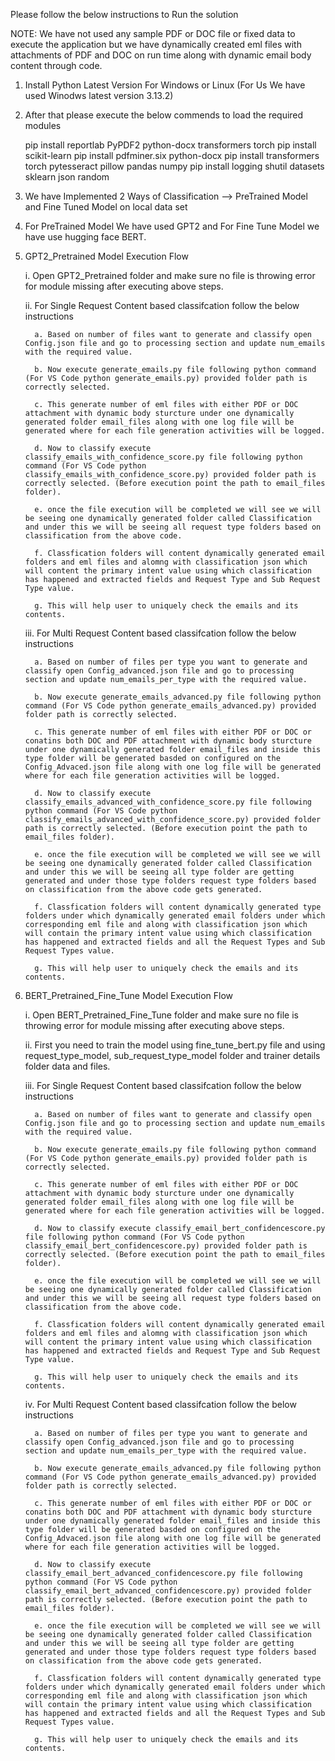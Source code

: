 Please follow the below instructions to Run the solution

NOTE: We have not used any sample PDF or DOC file or fixed data to execute the application but we have dynamically created eml files with attachments of PDF and DOC on run time along with dynamic email body content through code.

1. Install Python Latest Version For Windows or Linux (For Us We have used Winodws latest version 3.13.2)

2. After that please execute the below commends to load the required modules

    pip install reportlab PyPDF2 python-docx transformers torch
    pip install scikit-learn
    pip install pdfminer.six python-docx
    pip install transformers torch pytesseract pillow pandas numpy
    pip install logging shutil datasets sklearn json random

3. We have Implemented 2 Ways of Classification --> PreTrained Model and Fine Tuned Model on local data set

4. For PreTrained Model We have used GPT2 and For Fine Tune Model we have use hugging face BERT.

5. GPT2_Pretrained Model Execution Flow

    i. Open GPT2_Pretrained folder and make sure no file is throwing error for module missing after executing above steps.

    ii. For Single Request Content based classifcation follow the below instructions

         a. Based on number of files want to generate and classify open Config.json file and go to processing section and update num_emails with the required value.

         b. Now execute generate_emails.py file following python command (For VS Code python generate_emails.py) provided folder path is correctly selected.

         c. This generate number of eml files with either PDF or DOC attachment with dynamic body sturcture under one dynamically generated folder email_files along with one log file will be generated where for each file generation activities will be logged.

         d. Now to classify execute classify_emails_with_confidence_score.py file following python command (For VS Code python classify_emails_with_confidence_score.py) provided folder path is correctly selected. (Before execution point the path to email_files folder).

         e. once the file execution will be completed we will see we will be seeing one dynamically generated folder called Classification and under this we will be seeing all request type folders based on classification from the above code.

         f. Classfication folders will content dynamically generated email folders and eml files and alomng with classification json which will content the primary intent value using which classification has happened and extracted fields and Request Type and Sub Request Type value.

         g. This will help user to uniquely check the emails and its contents.

    iii. For Multi Request Content based classifcation follow the below instructions

         a. Based on number of files per type you want to generate and classify open Config_advanced.json file and go to processing section and update num_emails_per_type with the required value.

         b. Now execute generate_emails_advanced.py file following python command (For VS Code python generate_emails_advanced.py) provided folder path is correctly selected.

         c. This generate number of eml files with either PDF or DOC or conatins both DOC and PDF attachment with dynamic body sturcture under one dynamically generated folder email_files and inside this type folder will be generated basded on configured on the Config_Advaced.json file along with one log file will be generated where for each file generation activities will be logged.

         d. Now to classify execute classify_emails_advanced_with_confidence_score.py file following python command (For VS Code python classify_emails_advanced_with_confidence_score.py) provided folder path is correctly selected. (Before execution point the path to email_files folder).

         e. once the file execution will be completed we will see we will be seeing one dynamically generated folder called Classification and under this we will be seeing all type folder are getting generated and under those type folders request type folders based on classification from the above code gets generated.

         f. Classfication folders will content dynamically generated type folders under which dynamically generated email folders under which corresponding eml file and along with classification json which will contain the primary intent value using which classification has happened and extracted fields and all the Request Types and Sub Request Types value.

         g. This will help user to uniquely check the emails and its contents.

6. BERT_Pretrained_Fine_Tune Model Execution Flow

    i. Open BERT_Pretrained_Fine_Tune folder and make sure no file is throwing error for module missing after executing above steps.

    ii. First you need to train the model using fine_tune_bert.py file and using request_type_model, sub_request_type_model folder and trainer details folder data and files.

    iii. For Single Request Content based classifcation follow the below instructions

         a. Based on number of files want to generate and classify open Config.json file and go to processing section and update num_emails with the required value.

         b. Now execute generate_emails.py file following python command (For VS Code python generate_emails.py) provided folder path is correctly selected.

         c. This generate number of eml files with either PDF or DOC attachment with dynamic body sturcture under one dynamically generated folder email_files along with one log file will be generated where for each file generation activities will be logged.

         d. Now to classify execute classify_email_bert_confidencescore.py file following python command (For VS Code python classify_email_bert_confidencescore.py) provided folder path is correctly selected. (Before execution point the path to email_files folder).

         e. once the file execution will be completed we will see we will be seeing one dynamically generated folder called Classification and under this we will be seeing all request type folders based on classification from the above code.

         f. Classfication folders will content dynamically generated email folders and eml files and alomng with classification json which will content the primary intent value using which classification has happened and extracted fields and Request Type and Sub Request Type value.

         g. This will help user to uniquely check the emails and its contents.

    iv. For Multi Request Content based classifcation follow the below instructions

         a. Based on number of files per type you want to generate and classify open Config_advanced.json file and go to processing section and update num_emails_per_type with the required value.

         b. Now execute generate_emails_advanced.py file following python command (For VS Code python generate_emails_advanced.py) provided folder path is correctly selected.

         c. This generate number of eml files with either PDF or DOC or conatins both DOC and PDF attachment with dynamic body sturcture under one dynamically generated folder email_files and inside this type folder will be generated basded on configured on the Config_Advaced.json file along with one log file will be generated where for each file generation activities will be logged.

         d. Now to classify execute classify_email_bert_advanced_confidencescore.py file following python command (For VS Code python classify_email_bert_advanced_confidencescore.py) provided folder path is correctly selected. (Before execution point the path to email_files folder).

         e. once the file execution will be completed we will see we will be seeing one dynamically generated folder called Classification and under this we will be seeing all type folder are getting generated and under those type folders request type folders based on classification from the above code gets generated.

         f. Classfication folders will content dynamically generated type folders under which dynamically generated email folders under which corresponding eml file and along with classification json which will contain the primary intent value using which classification has happened and extracted fields and all the Request Types and Sub Request Types value.

         g. This will help user to uniquely check the emails and its contents.
